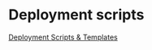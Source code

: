 # Deployment scripts

[Deployment Scripts & Templates](https://docs.inedo.com/docs/buildmaster-deployment-scripts)